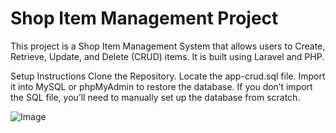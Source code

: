 <h1>Shop Item Management Project</h1>

This project is a Shop Item Management System that allows users to Create, Retrieve, Update, and Delete (CRUD) items. It is built using Laravel and PHP.

Setup Instructions
Clone the Repository.
Locate the app-crud.sql file.
Import it into MySQL or phpMyAdmin to restore the database.
If you don’t import the SQL file, you’ll need to manually set up the database from scratch.

![Image](https://github.com/user-attachments/assets/7bbfc2be-9877-4d71-b9dd-8dec68435415)
